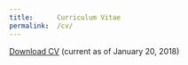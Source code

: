 ```yaml
---
title:      Curriculum Vitae
permalink:  /cv/
---
```


<a href="{{ 'assets/content/misc/AlinaAvanesyanCV.pdf' | relative_url }}">Download CV</a> (current as of January 20, 2018)
